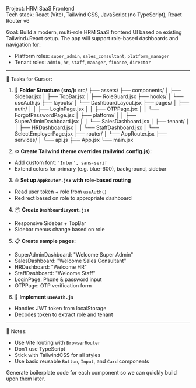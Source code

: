 Project: HRM SaaS Frontend  
Tech stack: React (Vite), Tailwind CSS, JavaScript (no TypeScript), React Router v6

Goal:
Build a modern, multi-role HRM SaaS frontend UI based on existing Tailwind+React setup. The app will support role-based dashboards and navigation for:
- Platform roles: `super_admin`, `sales_consultant`, `platform_manager`
- Tenant roles: `admin`, `hr`, `staff`, `manager`, `finance`, `director`

---

🎯 Tasks for Cursor:

1. 🔧 **Folder Structure (src/):**
src/
├── assets/
├── components/
│   ├── Sidebar.jsx
│   ├── TopBar.jsx
│   ├── RoleGuard.jsx
├── hooks/
│   └── useAuth.js
├── layouts/
│   └── DashboardLayout.jsx
├── pages/
│   ├── auth/
│   │   ├── LoginPage.jsx
│   │   ├── OTPPage.jsx
│   │   └── ForgotPasswordPage.jsx
│   ├── platform/
│   │   ├── SuperAdminDashboard.jsx
│   │   └── SalesDashboard.jsx
│   ├── tenant/
│   │   ├── HRDashboard.jsx
│   │   └── StaffDashboard.jsx
│   └── SelectEmployerPage.jsx
├── router/
│   └── AppRouter.jsx
├── services/
│   └── api.js
├── App.jsx
└── main.jsx

2. ⚙️ **Create Tailwind theme overrides (tailwind.config.js):**
- Add custom font: `'Inter', sans-serif`
- Extend colors for primary (e.g. blue-600), background, sidebar

3. 🌐 **Set up `AppRouter.jsx` with role-based routing**
- Read user token + role from `useAuth()`
- Redirect based on role to appropriate dashboard

4. 📦 **Create `DashboardLayout.jsx`**
- Responsive Sidebar + TopBar
- Sidebar menus change based on role

5. 📋 **Create sample pages:**
- SuperAdminDashboard: "Welcome Super Admin"
- SalesDashboard: "Welcome Sales Consultant"
- HRDashboard: "Welcome HR"
- StaffDashboard: "Welcome Staff"
- LoginPage: Phone & password input
- OTPPage: OTP verification form

6. 🔐 **Implement `useAuth.js`**
- Handles JWT token from localStorage
- Decodes token to extract role and tenant

---

📌 Notes:
- Use Vite routing with `BrowserRouter`
- Don’t use TypeScript
- Stick with TailwindCSS for all styles
- Use basic reusable `Button`, `Input`, and `Card` components

Generate boilerplate code for each component so we can quickly build upon them later.